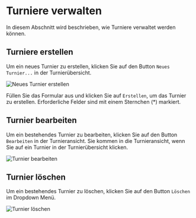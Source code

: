 # Turniere verwalten

In diesem Abschnitt wird beschrieben, wie Turniere verwaltet werden können.

## Turniere erstellen

Um ein neues Turnier zu erstellen, klicken Sie auf den Button `Neues Turnier...` in der Turnierübersicht.

![Neues Turnier erstellen](/users/create-tournament.png)

Füllen Sie das Formular aus und klicken Sie auf `Erstellen`, um das Turnier zu erstellen.
Erforderliche Felder sind mit einem Sternchen (*) markiert.

## Turnier bearbeiten

Um ein bestehendes Turnier zu bearbeiten, klicken Sie auf den Button `Bearbeiten` in der Turnieransicht.
Sie kommen in die Turnieransicht, wenn Sie auf ein Turnier in der Turnierübersicht klicken.

![Turnier bearbeiten](/users/edit-tournament.png)

## Turnier löschen

Um ein bestehendes Turnier zu löschen, klicken Sie auf den Button `Löschen` im Dropdown Menü.

![Turnier löschen](/users/delete-tournament.png)
